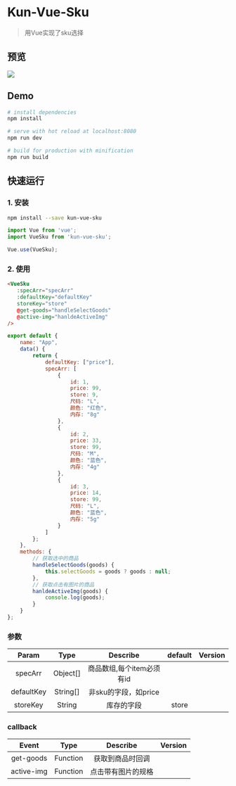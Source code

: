 # Kun-Vue-Sku
 > 用Vue实现了sku选择

## 预览
<img src="https://img-blog.csdnimg.cn/20200803125327763.gif">

 ## Demo
 ``` bash
# install dependencies
npm install

# serve with hot reload at localhost:8080
npm run dev

# build for production with minification
npm run build
```

 ## 快速运行
 ###  1. 安装
 ```bash
npm install --save kun-vue-sku
```
```js
import Vue from 'vue';
import VueSku from 'kun-vue-sku';

Vue.use(VueSku);
```
 ###  2. 使用
 ```html
<VueSku 
    :specArr="specArr" 
    :defaultKey="defaultKey"
    storeKey="store"
    @get-goods="handleSelectGoods"
    @active-img="hanldeActiveImg"
/>
```

```js
export default {
    name: "App",
    data() {
        return {
            defaultKey: ["price"],
            specArr: [
                {
                    id: 1,
                    price: 99,
                    store: 9,
                    尺码: "L",
                    颜色: "红色",
                    内存: "8g"
                },
                {
                    id: 2,
                    price: 33,
                    store: 99,
                    尺码: "M",
                    颜色: "蓝色",
                    内存: "4g"
                },
                {
                    id: 3,
                    price: 14,
                    store: 99,
                    尺码: "L",
                    颜色: "蓝色",
                    内存: "5g"
                }
            ]
        };
    },
    methods: {
        // 获取选中的商品
        handleSelectGoods(goods) {
            this.selectGoods = goods ? goods : null;
        },
        // 获取点击有图片的商品
        hanldeActiveImg(goods) {
            console.log(goods);
        }
    }
};
```

### 参数

| Param | Type | Describe | default | Version |
| :------: | :------: | :------: | :------: | :-----: |
| specArr | Object[] | 商品数组,每个item必须有id | | |
| defaultKey | String[] | 非sku的字段，如price | | |
| storeKey | String | 库存的字段 | store |

### callback

| Event | Type | Describe | Version |
| :------: | :------: | :------: | :-----: |
| get-goods | Function  | 获取到商品时回调 | |
| active-img | Function | 点击带有图片的规格 | |


